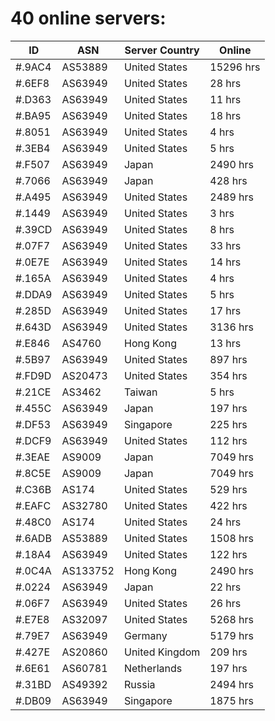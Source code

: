 # 40 online servers:

| ID | ASN | Server Country | Online |
| ------ | ------ | ------ | ------ |
| #.9AC4 | AS53889 | United States | 15296 hrs |
| #.6EF8 | AS63949 | United States | 28 hrs |
| #.D363 | AS63949 | United States | 11 hrs |
| #.BA95 | AS63949 | United States | 18 hrs |
| #.8051 | AS63949 | United States | 4 hrs |
| #.3EB4 | AS63949 | United States | 5 hrs |
| #.F507 | AS63949 | Japan | 2490 hrs |
| #.7066 | AS63949 | Japan | 428 hrs |
| #.A495 | AS63949 | United States | 2489 hrs |
| #.1449 | AS63949 | United States | 3 hrs |
| #.39CD | AS63949 | United States | 8 hrs |
| #.07F7 | AS63949 | United States | 33 hrs |
| #.0E7E | AS63949 | United States | 14 hrs |
| #.165A | AS63949 | United States | 4 hrs |
| #.DDA9 | AS63949 | United States | 5 hrs |
| #.285D | AS63949 | United States | 17 hrs |
| #.643D | AS63949 | United States | 3136 hrs |
| #.E846 | AS4760 | Hong Kong | 13 hrs |
| #.5B97 | AS63949 | United States | 897 hrs |
| #.FD9D | AS20473 | United States | 354 hrs |
| #.21CE | AS3462 | Taiwan | 5 hrs |
| #.455C | AS63949 | Japan | 197 hrs |
| #.DF53 | AS63949 | Singapore | 225 hrs |
| #.DCF9 | AS63949 | United States | 112 hrs |
| #.3EAE | AS9009 | Japan | 7049 hrs |
| #.8C5E | AS9009 | Japan | 7049 hrs |
| #.C36B | AS174 | United States | 529 hrs |
| #.EAFC | AS32780 | United States | 422 hrs |
| #.48C0 | AS174 | United States | 24 hrs |
| #.6ADB | AS53889 | United States | 1508 hrs |
| #.18A4 | AS63949 | United States | 122 hrs |
| #.0C4A | AS133752 | Hong Kong | 2490 hrs |
| #.0224 | AS63949 | Japan | 22 hrs |
| #.06F7 | AS63949 | United States | 26 hrs |
| #.E7E8 | AS32097 | United States | 5268 hrs |
| #.79E7 | AS63949 | Germany | 5179 hrs |
| #.427E | AS20860 | United Kingdom | 209 hrs |
| #.6E61 | AS60781 | Netherlands | 197 hrs |
| #.31BD | AS49392 | Russia | 2494 hrs |
| #.DB09 | AS63949 | Singapore | 1875 hrs |

